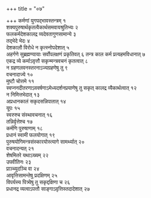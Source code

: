 +++
title = "०७"

+++
कर्मणां युगपद्भावस्तन्त्रम् १  
शक्यपुरुषार्थकृतत्वैकार्थसमवायश्रुतिभ्यः २  
फलकर्मदेशकालद्र व्यदेवतागुणसामान्ये ३  
तद्भेदे भेदः ४  
देशकालौ विरोधे न कृत्स्नोपदेशात् ५  
अहर्गणे सुब्रह्मण्यायाः सर्वोपलक्षणं प्रकृतिवत् ६ तन्त्र काल कर्म प्रत्यहमविधानात् ७  
एकद्र व्ये कर्माऽवृत्तौ सकृन्मन्त्रवचनं कृतत्वात् ८  
न ग्रहणलवनस्तरनाऽज्यग्रहणेषु तु ९  
वचनादाज्ये १०  
मुष्टौ चोत्तमे ११  
स्वप्ननदीतरणाऽववर्षणाऽमेध्यदर्शनप्रयाणेषु तु सकृत् कालद्र व्यैकार्थत्वात् १२  
न निमित्तभेदात् १३  
अप्रधानकालं सकृदसन्निपातात् १४  
यूपः १५  
स्वरुश्च संस्थावचनात् १६  
तन्निर्वृत्तेश्च १७  
कर्मणि पुरुषाणाम् १८  
प्रधानं स्वामी फलयोगात् १९  
पुरुषयोगिमन्त्रसंस्कारयोस्त्यागे सामर्थ्यात् २०  
वचनादन्यत् २१  
शेषमितरे यथाऽख्यम् २२  
उपवीतिनः २३  
प्राञ्च्युदञ्चि वा २४  
आवृत्तिसामन्तेषु प्रदक्षिणम् २५  
विपर्यस्य पित्र्येषु तु सकृद्दक्षिणा च २६  
प्रधानद्र व्यत्वाऽपत्तौ साङ्गाऽवृत्तिस्तदादेशात् २७  
